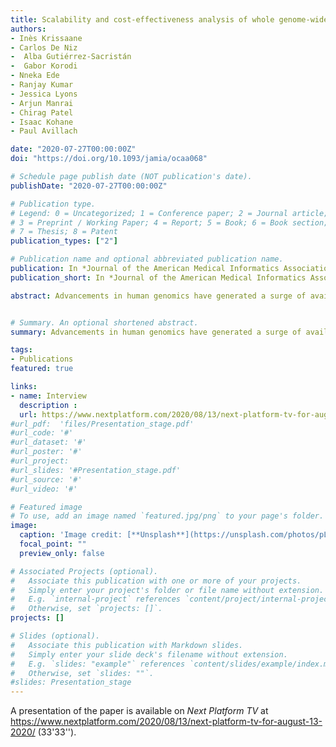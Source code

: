 ```yaml
---
title: Scalability and cost-effectiveness analysis of whole genome-wide association studies on Google Cloud Platform and Amazon Web Services.
authors:
- Inès Krissaane
- Carlos De Niz
-  Alba Gutiérrez-Sacristán
-  Gabor Korodi 
- Nneka Ede
- Ranjay Kumar
- Jessica Lyons
- Arjun Manrai
- Chirag Patel 
- Isaac Kohane 
- Paul Avillach 

date: "2020-07-27T00:00:00Z"
doi: "https://doi.org/10.1093/jamia/ocaa068"

# Schedule page publish date (NOT publication's date).
publishDate: "2020-07-27T00:00:00Z"

# Publication type.
# Legend: 0 = Uncategorized; 1 = Conference paper; 2 = Journal article;
# 3 = Preprint / Working Paper; 4 = Report; 5 = Book; 6 = Book section;
# 7 = Thesis; 8 = Patent
publication_types: ["2"]

# Publication name and optional abbreviated publication name.
publication: In *Journal of the American Medical Informatics Association*
publication_short: In *Journal of the American Medical Informatics Association*

abstract: Advancements in human genomics have generated a surge of available data, fueling the growth and accessibility of databases for more comprehensive, in-depth genetic studies. We provide a straightforward and innovative methodology to optimize cloud configuration in order to conduct genome-wide association studies. We utilized Spark clusters on both Google Cloud Platform and Amazon Web Services, as well as Hail for analysis and exploration of genomic variants dataset. Comparative evaluation of numerous cloud-based cluster configurations demonstrate a successful and unprecedented compromise between speed and cost for performing genome-wide association studies on four distinct whole-genome sequencing datasets. 


# Summary. An optional shortened abstract.
summary: Advancements in human genomics have generated a surge of available data, fueling the growth and accessibility of databases for more comprehensive, in-depth genetic studies. We provide a straightforward and innovative methodology to optimize cloud configuration in order to conduct genome-wide association studies. 

tags:
- Publications
featured: true

links:
- name: Interview 
  description : 
  url: https://www.nextplatform.com/2020/08/13/next-platform-tv-for-august-13-2020/ 
#url_pdf:  'files/Presentation_stage.pdf'
#url_code: '#'
#url_dataset: '#'
#url_poster: '#'
#url_project: 
#url_slides: '#Presentation_stage.pdf'
#url_source: '#'
#url_video: '#'

# Featured image
# To use, add an image named `featured.jpg/png` to your page's folder. 
image:
  caption: 'Image credit: [**Unsplash**](https://unsplash.com/photos/pLCdAaMFLTE)'
  focal_point: ""
  preview_only: false

# Associated Projects (optional).
#   Associate this publication with one or more of your projects.
#   Simply enter your project's folder or file name without extension.
#   E.g. `internal-project` references `content/project/internal-project/index.md`.
#   Otherwise, set `projects: []`.
projects: []

# Slides (optional).
#   Associate this publication with Markdown slides.
#   Simply enter your slide deck's filename without extension.
#   E.g. `slides: "example"` references `content/slides/example/index.md`.
#   Otherwise, set `slides: ""`.
#slides: Presentation_stage
---
```


A presentation of the paper is available on *Next Platform TV* at https://www.nextplatform.com/2020/08/13/next-platform-tv-for-august-13-2020/ (33'33'').  


